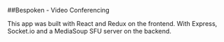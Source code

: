 ##Bespoken - Video Conferencing

This app was built with React and Redux on the frontend. With Express, Socket.io and a MediaSoup SFU server on the backend.
